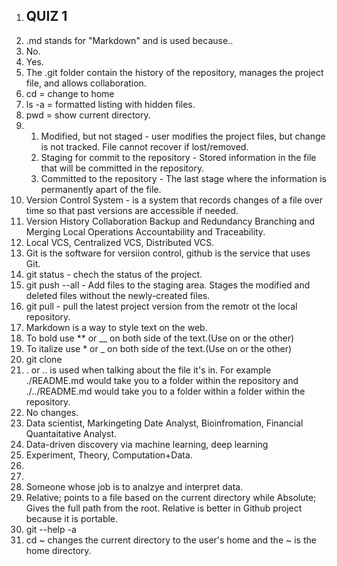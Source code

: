 1. ## QUIZ 1  
2. .md stands for "Markdown" and is used because..  
3. No.  
4. Yes.
5. The .git folder contain the history of the repository, manages the project file, and allows collaboration. 
6. cd = change to home
7. ls -a = formatted listing with hidden files.
8. pwd = show current directory.
9. 1. Modified, but not staged - user modifies the project files, but change is not tracked. File cannot recover if lost/removed.  
   2. Staging for commit to the repository - Stored information in the file that will be committed in the repository.   
   3. Committed to the repository - The last stage where the information is permanently apart of the file.
10. Version Control System - is a system that records changes of a file over time so that past versions are accessible if needed.
11. Version History Collaboration Backup and Redundancy Branching and Merging Local Operations Accountability and Traceability.   
12. Local VCS, Centralized VCS, Distributed VCS.
13. Git is the software for versiion control, github is the service that uses Git.  
14. git status - chech the status of the project.  
15. git push --all - Add files to the staging area. Stages the modified and deleted files without the newly-created files.  
16. git pull - pull the latest project version from the remotr ot the local repository.  
17. Markdown is a way to style text on the web.
18. To bold use ** or __ on both side of the text.(Use on or the other)  
19. To italize use * or _ on both side of the text.(Use on or the other)  
20. git clone
21. . or .. is used when talking about the file it's in. For example ./README.md would take you to a folder within the repository and ./../README.md would take you to a folder within a folder within the repository.  
22. No changes.
23. Data scientist, Markingeting Date Analyst, Bioinfromation, Financial Quantaitative Analyst.
24. Data-driven discovery via machine learning, deep learning    
25. Experiment, Theory, Computation+Data.
26.   
27.   
28. Someone whose job is to analzye and interpret data.  
29. Relative; points to a file based on the current directory while Absolute; Gives the full path from the root. Relative is better in Github project because it is portable.   
30. git --help -a
31.  cd ~ changes the current directory to the user's home and the ~ is the home directory.  
